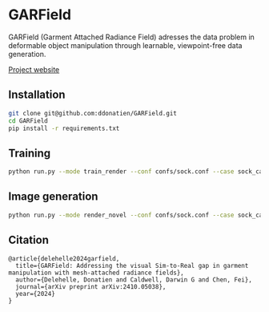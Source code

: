 # GARField

GARField (Garment Attached Radiance Field) adresses the data problem in deformable object manipulation through learnable, viewpoint-free data generation.

[Project website](https://ddonatien.github.io/garfield-website/)

## Installation

``` sh
git clone git@github.com:ddonatien/GARField.git
cd GARField
pip install -r requirements.txt
```

## Training

``` sh
python run.py --mode train_render --conf confs/sock.conf --case sock_cap_0 --gpu 0
```

## Image generation

``` sh
python run.py --mode render_novel --conf confs/sock.conf --case sock_cap_0 --gpu 0  --model <MODEL_FILE>.pth
```

## Citation
```
@article{delehelle2024garfield,
  title={GARField: Addressing the visual Sim-to-Real gap in garment manipulation with mesh-attached radiance fields},
  author={Delehelle, Donatien and Caldwell, Darwin G and Chen, Fei},
  journal={arXiv preprint arXiv:2410.05038},
  year={2024}
}
```
